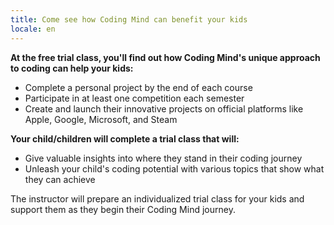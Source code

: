 ```yaml
---
title: Come see how Coding Mind can benefit your kids
locale: en
---
```


**At the free trial class, you'll find out how Coding Mind's unique approach to coding can help your kids:**

- Complete a personal project by the end of each course
- Participate in at least one competition each semester
- Create and launch their innovative projects on official platforms like Apple, Google, Microsoft, and Steam

**Your child/children will complete a trial class that will:**

- Give valuable insights into where they stand in their coding journey
- Unleash your child's coding potential with various topics that show what they can achieve

The instructor will prepare an individualized trial class for your kids and support them as they begin their Coding Mind journey.


<section class="wrapper">
  <div class="container pt-12">
  <div  id="mni-membership-638439490030333334"></div>
  <script src="https://lafayettecommercein.chambermaster.com/Content/Script/Member.js" type="text/javascript"></script>
  <script type="text/javascript">
  new MNI.Widgets.Member("mni-membership-638439490030333334",{member:19098,styleTemplate:"#@id{text-align:center;position:relative}#@id .mn-widget-member-name{font-weight:700}#@id .mn-widget-member-logo{max-width:100%}"}).create();
  </script>
  </div>
</section>
